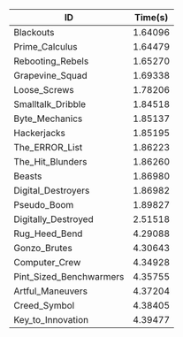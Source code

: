 |ID|Time(s)|
|-|-|
|Blackouts|1.64096|
|Prime_Calculus|1.64479|
|Rebooting_Rebels|1.65270|
|Grapevine_Squad|1.69338|
|Loose_Screws|1.78206|
|Smalltalk_Dribble|1.84518|
|Byte_Mechanics|1.85137|
|Hackerjacks|1.85195|
|The_ERROR_List|1.86223|
|The_Hit_Blunders|1.86260|
|Beasts|1.86980|
|Digital_Destroyers|1.86982|
|Pseudo_Boom|1.89827|
|Digitally_Destroyed|2.51518|
|Rug_Heed_Bend|4.29088|
|Gonzo_Brutes|4.30643|
|Computer_Crew|4.34928|
|Pint_Sized_Benchwarmers|4.35755|
|Artful_Maneuvers|4.37204|
|Creed_Symbol|4.38405|
|Key_to_Innovation|4.39477|
